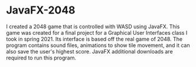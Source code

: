 # JavaFX-2048
I created a 2048 game that is controlled with WASD using JavaFX. 
This game was created for a final project for a Graphical User Interfaces class I took in spring 2021. Its interface is based off the real game of 2048. The program contains sound files, animations to show tile movement, and it can also save the user's highest score. JavaFX additional downloads are required to run this program. 
